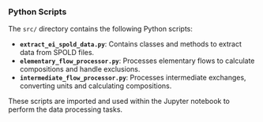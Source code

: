 ### Python Scripts

The `src/` directory contains the following Python scripts:

- **`extract_ei_spold_data.py`**: Contains classes and methods to extract data from SPOLD files.
- **`elementary_flow_processor.py`**: Processes elementary flows to calculate compositions and handle exclusions.
- **`intermediate_flow_processor.py`**: Processes intermediate exchanges, converting units and calculating compositions.

These scripts are imported and used within the Jupyter notebook to perform the data processing tasks.
